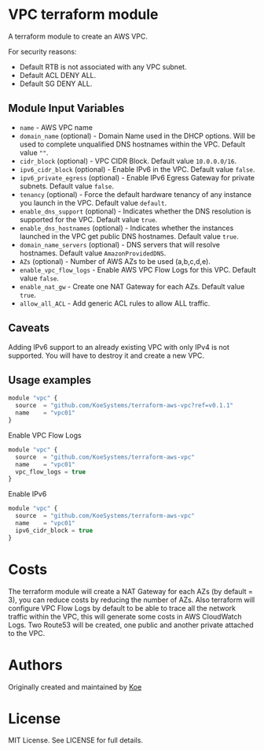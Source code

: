 VPC terraform module
===========

A terraform module to create an AWS VPC.

For security reasons:
- Default RTB is not associated with any VPC subnet.
- Default ACL DENY ALL.
- Default SG DENY ALL.

Module Input Variables
----------------------

- `name` - AWS VPC name
- `domain_name` (optional) - Domain Name used in the DHCP options. Will be used to complete unqualified DNS hostnames within the VPC. Default value `""`.
- `cidr_block` (optional) - VPC CIDR Block. Default value `10.0.0.0/16`.
- `ipv6_cidr_block` (optional) - Enable IPv6 in the VPC. Default value `false`.
- `ipv6_private_egress` (optional) - Enable IPv6 Egress Gateway for private subnets. Default value `false`.
- `tenancy` (optional) - Force the default hardware tenancy of any instance you launch in the VPC. Default value `default`.
- `enable_dns_support` (optional) - Indicates whether the DNS resolution is supported for the VPC. Default value `true`.
- `enable_dns_hostnames` (optional) - Indicates whether the instances launched in the VPC get public DNS hostnames. Default value `true`.
- `domain_name_servers` (optional) - DNS servers that will resolve hostnames. Default value `AmazonProvidedDNS`.
- `AZs` (optional) - Number of AWS AZs to be used (a,b,c,d,e).
- `enable_vpc_flow_logs` - Enable AWS VPC Flow Logs for this VPC. Default value `false`.
- `enable_nat_gw` - Create one NAT Gateway for each AZs. Default value `true`.
- `allow_all_ACL` - Add generic ACL rules to allow ALL traffic.

Caveats
----------------------
Adding IPv6 support to an already existing VPC with only IPv4 is not supported. You will have to destroy it and create a new VPC.

Usage examples
-----

```js
module "vpc" {
  source  = "github.com/KoeSystems/terraform-aws-vpc?ref=v0.1.1"
  name    = "vpc01"
}
```

Enable VPC Flow Logs
```js
module "vpc" {
  source  = "github.com/KoeSystems/terraform-aws-vpc"
  name    = "vpc01"
  vpc_flow_logs = true
}
```

Enable IPv6
```js
module "vpc" {
  source  = "github.com/KoeSystems/terraform-aws-vpc"
  name    = "vpc01"
  ipv6_cidr_block = true
}
```

Costs
=====

The terraform module will create a NAT Gateway for each AZs (by default = 3), you can reduce costs by reducing the number of AZs.
Also terraform will configure VPC Flow Logs by default to be able to trace all the network traffic within the VPC, this will generate some costs in AWS CloudWatch Logs.
Two Route53 will be created, one public and another private attached to the VPC.
 
Authors
=======

Originally created and maintained by [Koe](https://github.com/KoeSystems)

License
=======

MIT License. See LICENSE for full details.